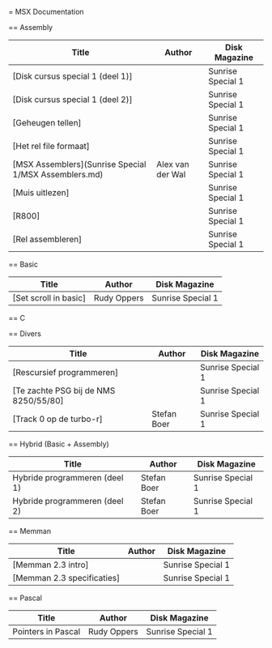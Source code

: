 = MSX Documentation

== Assembly

| Title        | Author           | Disk Magazine |
| ---          | ---             | ---          |
| [Disk cursus special 1 (deel 1)] | | Sunrise Special 1 |
| [Disk cursus special 1 (deel 2)] | | Sunrise Special 1 |
| [Geheugen tellen] | | Sunrise Special 1 |
| [Het rel file formaat] | | Sunrise Special 1 |
| [MSX Assemblers](Sunrise Special 1/MSX Assemblers.md) | Alex van der Wal | Sunrise Special 1 |
| [Muis uitlezen] | | Sunrise Special 1 |
| [R800] | | Sunrise Special 1 |
| [Rel assembleren] | | Sunrise Special 1 |

== Basic

| Title        | Author           | Disk Magazine |
| ---          | ---              | ---          |
| [Set scroll in basic] | Rudy Oppers | Sunrise Special 1 |

== C

== Divers

| Title        | Author           | Disk Magazine |
| ---          | ---              | ---          |
| [Rescursief programmeren] |  | Sunrise Special 1 |
| [Te zachte PSG bij de NMS 8250/55/80] | | Sunrise Special 1 |
| [Track 0 op de turbo-r] | Stefan Boer | Sunrise Special 1 |


== Hybrid (Basic + Assembly)

| Title        | Author           | Disk Magazine |
| ---          | ---             | ---          |
| Hybride programmeren (deel 1) | Stefan Boer | Sunrise Special 1 |
| Hybride programmeren (deel 2) | Stefan Boer | Sunrise Special 1 |

== Memman

| Title        | Author           | Disk Magazine |
| ---          | ---              | ---          |
| [Memman 2.3 intro] |  | Sunrise Special 1 |
| [Memman 2.3 specificaties] | | Sunrise Special 1 |


== Pascal

| Title        | Author           | Disk Magazine |
| ---          | ---              | ---          |
| Pointers in Pascal | Rudy Oppers | Sunrise Special 1 |
